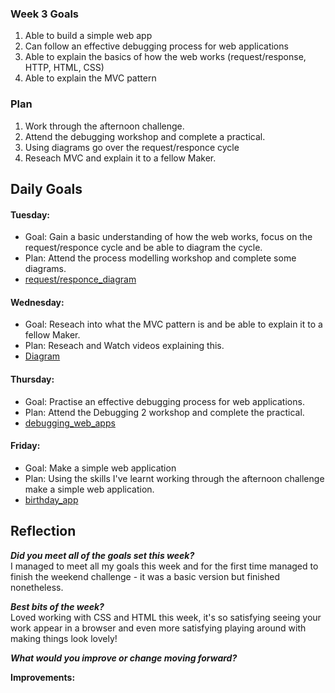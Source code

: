 ### **Week 3 Goals**
1. Able to build a simple web app 
2. Can follow an effective debugging process for web applications
3. Able to explain the basics of how the web works (request/response, HTTP, HTML, CSS)
4. Able to explain the MVC pattern

### **Plan**
1. Work through the afternoon challenge. 
2. Attend the debugging workshop and complete a practical.
3. Using diagrams go over the request/responce cycle
4. Reseach MVC and explain it to a fellow Maker.

## **Daily Goals**

#### Tuesday:
- Goal: Gain a basic understanding of how the web works, focus on the request/responce cycle and be able to diagram the cycle.
- Plan: Attend the process modelling workshop and complete some diagrams.
- [request/responce_diagram]()

#### Wednesday:
- Goal: Reseach into what the MVC pattern is and be able to explain it to a fellow Maker.
- Plan: Reseach and Watch videos explaining this.
- [Diagram](https://docs.google.com/document/d/1tm5vdIxV2RVRW_Lb2rrRXhUecK25OhY8K9ZJo-kODwA/edit)

#### Thursday:
- Goal: Practise an effective debugging process for web applications.
- Plan: Attend the Debugging 2 workshop and complete the practical.
- [debugging_web_apps](https://github.com/beca-g/debugging_web_apps)

#### Friday:
- Goal: Make a simple web application
- Plan: Using the skills I've learnt working through the afternoon challenge make a simple web application.
- [birthday_app](https://github.com/beca-g/birthday_app)

## **Reflection**

***Did you meet all of the goals set this week?***   
I managed to meet all my goals this week and for the first time managed to finish the weekend challenge - it was a basic version but finished nonetheless. 
 
 ***Best bits of the week?***   
 Loved working with CSS and HTML this week, it's so satisfying seeing your work appear in a browser and even more satisfying playing around with making things look lovely!   



***What would you improve or change moving forward?***   


**Improvements:**
